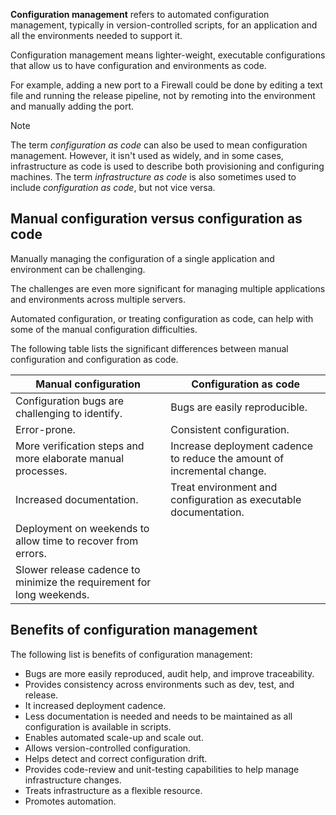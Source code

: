 **Configuration management** refers to automated configuration management, typically in version-controlled scripts, for an application and all the environments needed to support it.

Configuration management means lighter-weight, executable configurations that allow us to have configuration and environments as code.

For example, adding a new port to a Firewall could be done by editing a text file and running the release pipeline, not by remoting into the environment and manually adding the port.

> [!NOTE]
> The term *configuration as code* can also be used to mean configuration management. However, it isn't used as widely, and in some cases, infrastructure as code is used to describe both provisioning and configuring machines. The term *infrastructure as code* is also sometimes used to include *configuration as code*, but not vice versa.

## Manual configuration versus configuration as code

Manually managing the configuration of a single application and environment can be challenging.

The challenges are even more significant for managing multiple applications and environments across multiple servers.

Automated configuration, or treating configuration as code, can help with some of the manual configuration difficulties.

The following table lists the significant differences between manual configuration and configuration as code.

| **Manual configuration**                                              | **Configuration as code**                                               |
| --------------------------------------------------------------------- | ----------------------------------------------------------------------- |
| Configuration bugs are challenging to identify.                       | Bugs are easily reproducible.                                           |
| Error-prone.                                                          | Consistent configuration.                                               |
| More verification steps and more elaborate manual processes.          | Increase deployment cadence to reduce the amount of incremental change. |
| Increased documentation.                                              | Treat environment and configuration as executable documentation.        |
| Deployment on weekends to allow time to recover from errors.          |                                                                         |
| Slower release cadence to minimize the requirement for long weekends. |                                                                         |

## Benefits of configuration management

The following list is benefits of configuration management:

 -  Bugs are more easily reproduced, audit help, and improve traceability.
 -  Provides consistency across environments such as dev, test, and release.
 -  It increased deployment cadence.
 -  Less documentation is needed and needs to be maintained as all configuration is available in scripts.
 -  Enables automated scale-up and scale out.
 -  Allows version-controlled configuration.
 -  Helps detect and correct configuration drift.
 -  Provides code-review and unit-testing capabilities to help manage infrastructure changes.
 -  Treats infrastructure as a flexible resource.
 -  Promotes automation.
